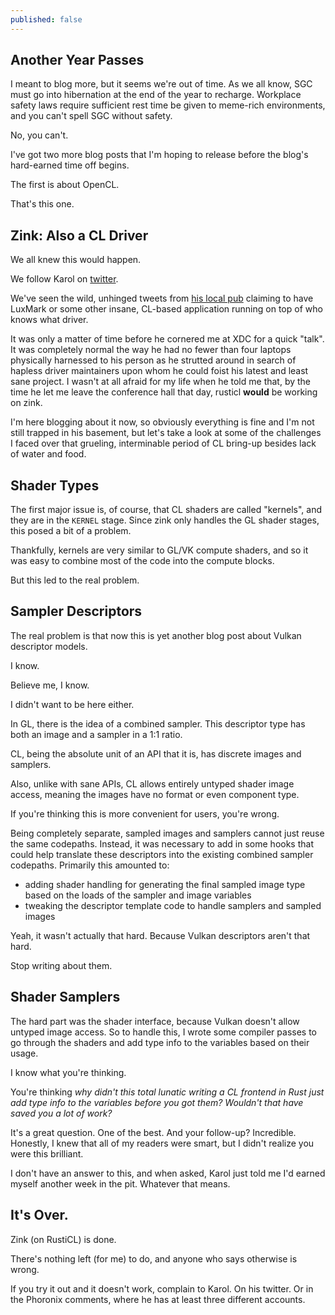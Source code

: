 ```yaml
---
published: false
---
```

## Another Year Passes

I meant to blog more, but it seems we're out of time. As we all know, SGC must go into hibernation at the end of the year to recharge. Workplace safety laws require sufficient rest time be given to meme-rich environments, and you can't spell SGC without safety.

No, you can't.

I've got two more blog posts that I'm hoping to release before the blog's hard-earned time off begins.

The first is about OpenCL.

That's this one.

## Zink: Also a CL Driver
We all knew this would happen.

We follow Karol on [twitter](https://twitter.com/karolherbst).

We've seen the wild, unhinged tweets from [his local pub](https://britspub.com/) claiming to have LuxMark or some other insane, CL-based application running on top of who knows what driver.

It was only a matter of time before he cornered me at XDC for a quick "talk". It was completely normal the way he had no fewer than four laptops physically harnessed to his person as he strutted around in search of hapless driver maintainers upon whom he could foist his latest and least sane project. I wasn't at all afraid for my life when he told me that, by the time he let me leave the conference hall that day, rusticl **would** be working on zink.

I'm here blogging about it now, so obviously everything is fine and I'm not still trapped in his basement, but let's take a look at some of the challenges I faced over that grueling, interminable period of CL bring-up besides lack of water and food.

## Shader Types
The first major issue is, of course, that CL shaders are called "kernels", and they are in the `KERNEL` stage. Since zink only handles the GL shader stages, this posed a bit of a problem.

Thankfully, kernels are very similar to GL/VK compute shaders, and so it was easy to combine most of the code into the compute blocks.

But this led to the real problem.

## Sampler Descriptors
The real problem is that now this is yet another blog post about Vulkan descriptor models.

I know.

Believe me, I know.

I didn't want to be here either.

In GL, there is the idea of a combined sampler. This descriptor type has both an image and a sampler in a 1:1 ratio.

CL, being the absolute unit of an API that it is, has discrete images and samplers.

Also, unlike with sane APIs, CL allows entirely untyped shader image access, meaning the images have no format or even component type.

If you're thinking this is more convenient for users, you're wrong.

Being completely separate, sampled images and samplers cannot just reuse the same codepaths. Instead, it was necessary to add in some hooks that could help translate these descriptors into the existing combined sampler codepaths. Primarily this amounted to:
* adding shader handling for generating the final sampled image type based on the loads of the sampler and image variables
* tweaking the descriptor template code to handle samplers and sampled images

Yeah, it wasn't actually that hard. Because Vulkan descriptors aren't that hard.

Stop writing about them.

## Shader Samplers
The hard part was the shader interface, because Vulkan doesn't allow untyped image access. So to handle this, I wrote some compiler passes to go through the shaders and add type info to the variables based on their usage.

I know what you're thinking.

You're thinking *why didn't this total lunatic writing a CL frontend in Rust just add type info to the variables before you got them? Wouldn't that have saved you a lot of work?*

It's a great question. One of the best. And your follow-up? Incredible. Honestly, I knew that all of my readers were smart, but I didn't realize you were this brilliant.

I don't have an answer to this, and when asked, Karol just told me I'd earned myself another week in the pit. Whatever that means.

## It's Over.
Zink (on RustiCL) is done.

There's nothing left (for me) to do, and anyone who says otherwise is wrong.

If you try it out and it doesn't work, complain to Karol. On his twitter. Or in the Phoronix comments, where he has at least three different accounts.
